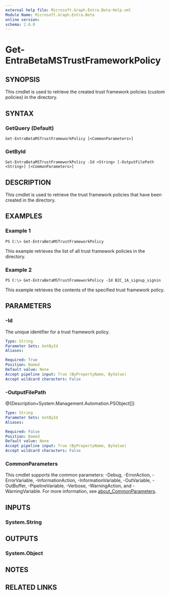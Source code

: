 ```yaml
---
external help file: Microsoft.Graph.Entra.Beta-Help.xml
Module Name: Microsoft.Graph.Entra.Beta
online version:
schema: 2.0.0
---
```


# Get-EntraBetaMSTrustFrameworkPolicy

## SYNOPSIS
This cmdlet is used to retrieve the created trust framework policies (custom policies) in the directory.

## SYNTAX

### GetQuery (Default)
```
Get-EntraBetaMSTrustFrameworkPolicy [<CommonParameters>]
```

### GetById
```
Get-EntraBetaMSTrustFrameworkPolicy -Id <String> [-OutputFilePath <String>] [<CommonParameters>]
```

## DESCRIPTION
This cmdlet is used to retrieve the trust framework policies that have been created in the directory.

## EXAMPLES

### Example 1
```
PS C:\> Get-EntraBetaMSTrustFrameworkPolicy
```

This example retrieves the list of all trust framework policies in the directory.

### Example 2
```
PS C:\> Get-EntraBetaMSTrustFrameworkPolicy -Id B2C_1A_signup_signin
```

This example retrieves the contents of the specified trust framework policy.

## PARAMETERS

### -Id
The unique identifier for a trust framework policy.

```yaml
Type: String
Parameter Sets: GetById
Aliases:

Required: True
Position: Named
Default value: None
Accept pipeline input: True (ByPropertyName, ByValue)
Accept wildcard characters: False
```

### -OutputFilePath
@{Description=System.Management.Automation.PSObject\[\]}

```yaml
Type: String
Parameter Sets: GetById
Aliases:

Required: False
Position: Named
Default value: None
Accept pipeline input: True (ByPropertyName, ByValue)
Accept wildcard characters: False
```

### CommonParameters
This cmdlet supports the common parameters: -Debug, -ErrorAction, -ErrorVariable, -InformationAction, -InformationVariable, -OutVariable, -OutBuffer, -PipelineVariable, -Verbose, -WarningAction, and -WarningVariable. For more information, see [about_CommonParameters](http://go.microsoft.com/fwlink/?LinkID=113216).

## INPUTS

### System.String
## OUTPUTS

### System.Object
## NOTES

## RELATED LINKS
